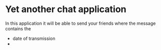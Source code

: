 # Yet another chat application
In this application it will be able to send your friends where the message contains the 
- date of transmission
-
